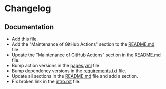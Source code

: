 # Changelog

## Documentation
- Add this file.
- Add the "Maintenance of GitHub Actions" section to the [README.md](https://github.com/autokey/autokey.github.io/blob/master/README.md) file.
- Update the "Maintenance of GitHub Actions" section in the [README.md](https://github.com/autokey/autokey.github.io/blob/master/README.md) file.
- Bump action versions in the [pages.yml](https://github.com/autokey/autokey.github.io/blob/master/.github/workflows/pages.yml) file.
- Bump dependency versions in the [requirements.txt](https://github.com/autokey/autokey.github.io/blob/master/requirements.txt) file.
- Update all sections in the [README.md](https://github.com/autokey/autokey.github.io/blob/master/README.md) file and add a section.
- Fix broken link in the [intro.rst](https://github.com/autokey/autokey.github.io/blob/master/intro.rst) file.
